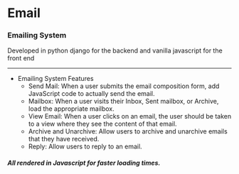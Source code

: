 # Email

### Emailing System 
Developed in python django for the backend and vanilla javascript for the front end
***
+ Emailing System Features
    - Send Mail: When a user submits the email composition form, add JavaScript code to actually send the email.
    - Mailbox: When a user visits their Inbox, Sent mailbox, or Archive, load the appropriate mailbox.
    - View Email: When a user clicks on an email, the user should be taken to a view where they see the content of that email.
    - Archive and Unarchive: Allow users to archive and unarchive emails that they have received.
    - Reply: Allow users to reply to an email.
 ##### All rendered in Javascript for faster loading times.
